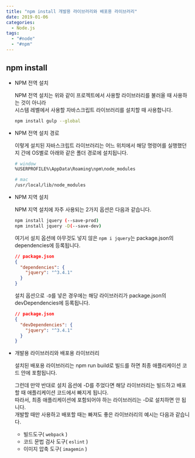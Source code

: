 ```yaml
---
title: "npm install 개발용 라이브러리와 배포용 라이브러리"
date: 2019-01-06
categories:
  - Node.js
tags:
  - "#node"
  - "#npm"
---
```


## npm install

- NPM 전역 설치

  NPM 전역 설치는 위와 같이 프로젝트에서 사용할 라이브러리를 불러올 때 사용하는 것이 아니라  
  시스템 레벨에서 사용할 자바스크립트 라이브러리를 설치할 때 사용합니다.

  ```sh
  npm install gulp --global
  ```

- NPM 전역 설치 경로

  이렇게 설치된 자바스크립트 라이브러리는 어느 위치에서 해당 명령어를 실행했던지 간에 OS별로 아래와 같은 폴더 경로에 설치됩니다.

  ```sh
  # window
  %USERPROFILE%\AppData\Roaming\npm\node_modules

  # mac
  /usr/local/lib/node_modules
  ```

- NPM 지역 설치

  NPM 지역 설치에 자주 사용되는 2가지 옵션은 다음과 같습니다.

  ```sh
  npm install jquery (--save-prod)
  npm install jquery -D(--save-dev)
  ```

  여기서 설치 옵션에 아무것도 넣지 않은 `npm i jquery`는 package.json의 dependencies에 등록됩니다.

  ```json
  // package.json
  {
    "dependencies": {
      "jquery": "^3.4.1"
    }
  }
  ```

  설치 옵션으로 `-D`를 넣은 경우에는 해당 라이브러리가 package.json의 devDependencies에 등록됩니다.

  ```json
  // package.json
  {
    "devDependencies": {
      "jquery": "^3.4.1"
    }
  }
  ```

- 개발용 라이브러리와 배포용 라이브러리

  설치된 배포용 라이브러리는 npm run build로 빌드를 하면 최종 애플리케이션 코드 안에 포함됩니다.

  그런데 만약 반대로 설치 옵션에 -D를 주었다면 해당 라이브러리는 빌드하고 배포할 때 애플리케이션 코드에서 빠지게 됩니다.  
  따라서, 최종 애플리케이션에 포함되어야 하는 라이브러리는 -D로 설치하면 안 됩니다.  
  개발할 때만 사용하고 배포할 때는 빠져도 좋은 라이브러리의 예시는 다음과 같습니다.

  - 빌드도구( `webpack` )
  - 코드 문법 검사 도구( `eslint` )
  - 이미지 압축 도구( `imagemin` )
